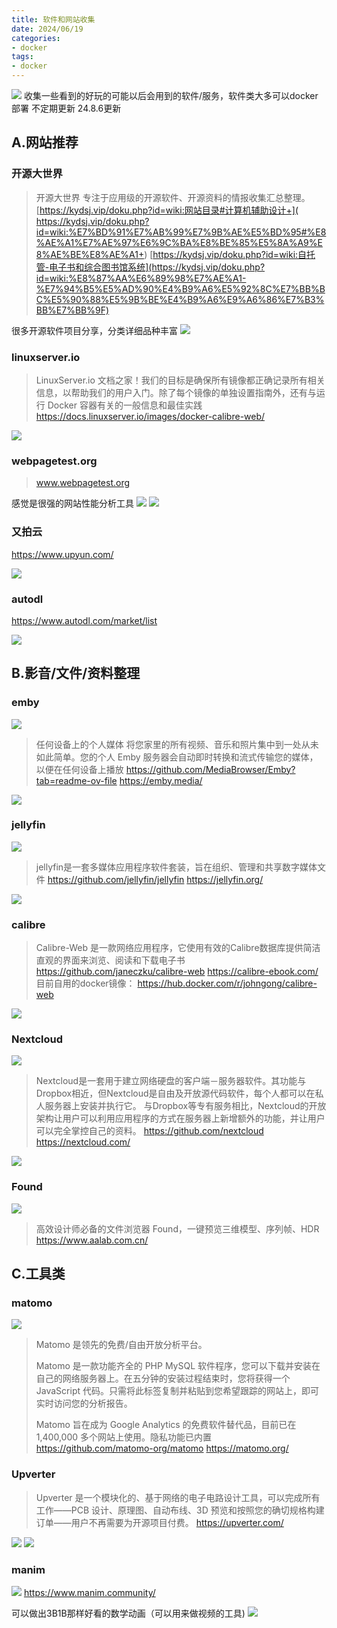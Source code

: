 ```yaml
---
title: 软件和网站收集
date: 2024/06/19
categories:
- docker
tags:
- docker
---
```

![](images/20240619114459.png)
收集一些看到的好玩的可能以后会用到的软件/服务，软件类大多可以docker部署
不定期更新
24.8.6更新

## A.网站推荐
### 开源大世界
>开源大世界 专注于应用级的开源软件、开源资料的情报收集汇总整理。
[https://kydsj.vip/doku.php?id=wiki:网站目录#计算机辅助设计+](
https://kydsj.vip/doku.php?id=wiki:%E7%BD%91%E7%AB%99%E7%9B%AE%E5%BD%95#%E8%AE%A1%E7%AE%97%E6%9C%BA%E8%BE%85%E5%8A%A9%E8%AE%BE%E8%AE%A1+)
[https://kydsj.vip/doku.php?id=wiki:自托管-电子书和综合图书馆系统](https://kydsj.vip/doku.php?id=wiki:%E8%87%AA%E6%89%98%E7%AE%A1-%E7%94%B5%E5%AD%90%E4%B9%A6%E5%92%8C%E7%BB%BC%E5%90%88%E5%9B%BE%E4%B9%A6%E9%A6%86%E7%B3%BB%E7%BB%9F)


很多开源软件项目分享，分类详细品种丰富
![](images/20240619113833.png)




### linuxserver.io
 >LinuxServer.io 文档之家！我们的目标是确保所有镜像都正确记录所有相关信息，以帮助我们的用户入门。除了每个镜像的单独设置指南外，还有与运行 Docker 容器有关的一般信息和最佳实践
 https://docs.linuxserver.io/images/docker-calibre-web/

 ![](images/20240619114936.png)

 <!-- more -->

### webpagetest.org
>www.webpagetest.org

感觉是很强的网站性能分析工具
![](images/20240806152808.png)
![](images/20240806152822.png)

### 又拍云
https://www.upyun.com/

![](images/20240806153828.png)

### autodl
https://www.autodl.com/market/list

![](images/20240806153956.png)


## B.影音/文件/资料整理
### emby
![](images/20240619112801.png)
>任何设备上的个人媒体
将您家里的所有视频、音乐和照片集中到一处从未如此简单。您的个人 Emby 服务器会自动即时转换和流式传输您的媒体，以便在任何设备上播放
https://github.com/MediaBrowser/Emby?tab=readme-ov-file
https://emby.media/

![](images/20240619112854.png)



### jellyfin
![](images/20240619113420.png)
>jellyfin是一套多媒体应用程序软件套装，旨在组织、管理和共享数字媒体文件
https://github.com/jellyfin/jellyfin
https://jellyfin.org/

![](images/20240619113518.png)



### calibre

>Calibre-Web 是一款网络应用程序，它使用有效的Calibre数据库提供简洁直观的界面来浏览、阅读和下载电子书
https://github.com/janeczku/calibre-web
https://calibre-ebook.com/
目前自用的docker镜像：
https://hub.docker.com/r/johngong/calibre-web

![](images/20240619115310.png)


### Nextcloud
![](images/20240619113143.png)
>Nextcloud是一套用于建立网络硬盘的客户端－服务器软件。其功能与Dropbox相近，但Nextcloud是自由及开放源代码软件，每个人都可以在私人服务器上安装并执行它。
>与Dropbox等专有服务相比，Nextcloud的开放架构让用户可以利用应用程序的方式在服务器上新增额外的功能，并让用户可以完全掌控自己的资料。
https://github.com/nextcloud
https://nextcloud.com/

![](images/20240619113206.png)

### Found
![](images/20240719123503.png)
>高效设计师必备的文件浏览器 Found，一键预览三维模型、序列帧、HDR
https://www.aalab.com.cn/

## C.工具类
### matomo
![](images/20240619113019.png)
>Matomo 是领先的免费/自由开放分析平台。
>
>Matomo 是一款功能齐全的 PHP MySQL 软件程序，您可以下载并安装在自己的网络服务器上。在五分钟的安装过程结束时，您将获得一个 JavaScript 代码。只需将此标签复制并粘贴到您希望跟踪的网站上，即可实时访问您的分析报告。
>
>Matomo 旨在成为 Google Analytics 的免费软件替代品，目前已在 1,400,000 多个网站上使用。隐私功能已内置
https://github.com/matomo-org/matomo
https://matomo.org/

### Upverter
>Upverter 是一个模块化的、基于网络的电子电路设计工具，可以完成所有工作——PCB 设计、原理图、自动布线、3D 预览和按照您的确切规格构建订单——用户不再需要为开源项目付费。
https://upverter.com/

![](images/20240806153057.png)
![](images/20240806153111.png)


### manim
![](images/20240814160651.png)
https://www.manim.community/

可以做出3B1B那样好看的数学动画（可以用来做视频的工具)
![](images/20240814160523.png)

